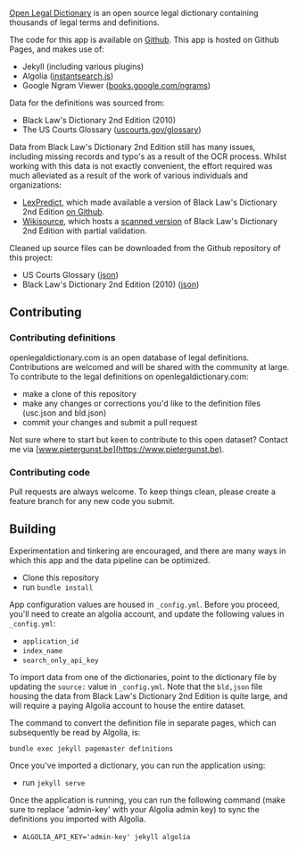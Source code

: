 [Open Legal Dictionary](https://openlegaldictionary.com) is an open source legal dictionary containing thousands of legal terms and definitions.

The code for this app is available on [Github](https://github.com/digitallawyer/openlegaldictionary). This app is hosted on Github Pages, and makes use of:

* Jekyll (including various plugins)
* Algolia ([instantsearch.js](https://community.algolia.com/instantsearch.js/))
* Google Ngram Viewer ([books.google.com/ngrams](https://books.google.com/ngrams))

Data for the definitions was sourced from:

* Black Law's Dictionary 2nd Edition (2010)
* The US Courts Glossary ([uscourts.gov/glossary](http://www.uscourts.gov/glossary))

Data from Black Law's Dictionary 2nd Edition still has many issues, including missing records and typo's as a result of the OCR process. Whilst working with this data is not exactly convenient, the effort required was much alleviated as a result of the work of various individuals and organizations:

* [LexPredict](https://www.lexpredict.com), which made available a version of Black Law's Dictionary 2nd Edition [on Github](https://github.com/LexPredict/lexpredict-legal-dictionary).
* [Wikisource](https://en.wikisource.org/), which hosts a [scanned version](https://en.wikisource.org/wiki/Index:Black%27s_Law_Dictionary_(Second_Edition).djvu) of Black Law's Dictionary 2nd Edition with partial validation.

Cleaned up source files can be downloaded from the Github repository of this project:

* US Courts Glossary ([json](https://github.com/digitallawyer/openlegaldictionary/blob/master/_data/usc.json)) 
* Black Law's Dictionary 2nd Edition (2010) ([json](https://github.com/digitallawyer/openlegaldictionary/blob/master/_data/bld.json)) 

## Contributing

### Contributing definitions

openlegaldictionary.com is an open database of legal definitions. Contributions are welcomed and will be shared with the community at large. To contribute to the legal definitions on openlegaldictionary.com:

- make a clone of this repository
- make any changes or corrections you'd like to the definition files (usc.json and bld.json)
- commit your changes and submit a pull request

Not sure where to start but keen to contribute to this open dataset? Contact me via [www.pietergunst.be](https://www.pietergunst.be).

### Contributing code

Pull requests are always welcome. To keep things clean, please create a feature branch for any new code you submit.

## Building

Experimentation and tinkering are encouraged, and there are many ways in which this app and the data pipeline can be optimized. 

- Clone this repository
- run `bundle install`

App configuration values are housed in `_config.yml`. Before you proceed,  you'll need to create an algolia account, and update the following values in `_config.yml`:

* `application_id`
* `index_name`
* `search_only_api_key`

To import data from one of the dictionaries, point to the dictionary file by updating the `source:` value in `_config.yml`. Note that the `bld,json` file housing the data from Black Law's Dictionary 2nd Edition is quite large, and will require a paying Algolia account to house the entire dataset.

The command to convert the definition file in separate pages, which can subsequently be read by Algolia, is:

`bundle exec jekyll pagemaster definitions`

Once you've imported a dictionary, you can run the application using:

- run `jekyll serve`

Once the application is running, you can run the following command (make sure to replace 'admin-key' with your Algolia admin key) to sync the definitions you imported with Algolia. 

- `ALGOLIA_API_KEY='admin-key' jekyll algolia`